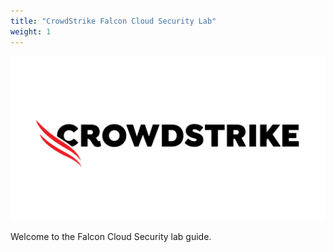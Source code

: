 ```yaml
---
title: "CrowdStrike Falcon Cloud Security Lab"
weight: 1
---
```


![CrowdStrike logo](/static/img/CrowdStrike.png)

Welcome to the Falcon Cloud Security lab guide.
